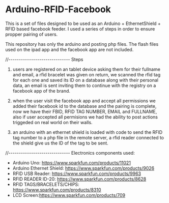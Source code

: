 Arduino-RFID-Facebook
=====================

This is a set of files designed to be used as an Arduino + EthernetShield + RFID based facebook feeder.
I used a series of steps in order to ensure propper pairing of users. 

This repository has only the arduino and posting php files. 
The flash files used on the ipad app and the facebook app are not included.

//------------------------------
Steps

1. users are registered on an tablet device asking them for their fullname and email, a rfid bracelet was given on return, we scanned the rfid tag for each one and saved its ID on a database along with their personal data, an email 
is sent inviting them to continue with the registry on a facebook app of the brand.

2. when the user visit the facebook app and accept all permissions we added their facebook id to the database and the pairing is complete,
now we have their FBID, RFID TAG NUMBER, EMAIL and FULLNAME, also if user accepted all permisions we had the ability to post actions triggeded on real world on their walls.

3. an arduino with an ethernet shield is loaded with code to send the RFID tag number to a php file in the remote server, a rfid reader connected to the shield give us the ID of the tag to be sent.

//------------------------------
Electronics components used:

- Arduino Uno: https://www.sparkfun.com/products/11021
- Arduino Ethernet Shield: https://www.sparkfun.com/products/9026
- RFID USB Reader: https://www.sparkfun.com/products/9963
- RFID READER ID-20: https://www.sparkfun.com/products/8628
- RFID TAGS/BRACELETS/CHIPS: https://www.sparkfun.com/products/8310
- LCD Screen:https://www.sparkfun.com/products/709




